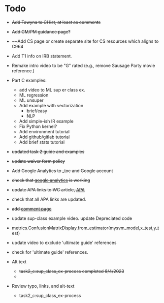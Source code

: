 # Todo

- ~~Add Tawyna to CI list, at least as comments~~
- ~~Add CM/PM guidance page?~~
- ~~Add CS page or create separate site for CS resources which aligns to C964
- Add T1 info on IRB statement.

- Remake intro video to be "G" rated (e.g., remove Sausage Party movie reference.)

- Part C examples:
    - add video to ML sup er class ex.
    - ML regression
    - ML unsuper
    - Add example with vectorization
        - brief/easy
        - NLP
    - Add simple-ish IR example 
    - Fix Python kernel? 
    - Add environment tutorial
    - Add github/gitlab tutorial
    - Add brief stats tutorial

- ~~updated task 2 guide and examples~~
- ~~update waiver form policy~~
- ~~Add Google Analytics to _toc and Google account~~
- ~~check that [google analytics](https://analytics.google.com/analytics/web/#/p355116886/reports/intelligenthome) is working~~

- ~~update APA links to WC article, [APA](https://cm.wgu.edu/t5/Writing-Center-Knowledge-Base/I-Need-Help-with-APA-Style/ta-p/33524)~~

- check that all APA links are updated.

- ~~add [comment page](https://jupyterbook.org/en/stable/interactive/comments/utterances.html)~~

- update sup-class example video. update Depreciated code 
- metrics.ConfusionMatrixDisplay.from_estimator(mysvm_model,x_test,y_test)
- update video to exclude 'ultimate guide' references
- check for 'ultimate guide' references.

- Alt text 
  - ~~task2_c:sup_class_ex-process completed 8/4/2023~~
  - 

- Review typo, links, and alt-text
  - task2_c:sup_class_ex-process